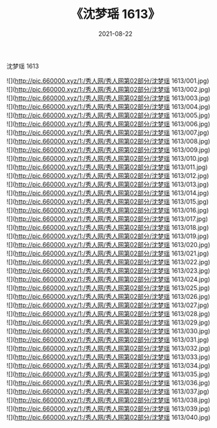 ﻿---
layout: post
title:  《沈梦瑶 1613》
date:   2021-08-22
img: http://pic.660000.xyz/1:/秀人网/秀人网第02部分/沈梦瑶 1613/000.jpg
categories: [美女, 清纯, 唯美]
---

沈梦瑶 1613

  ![](http://pic.660000.xyz/1:/秀人网/秀人网第02部分/沈梦瑶 1613/001.jpg) <br> ![](http://pic.660000.xyz/1:/秀人网/秀人网第02部分/沈梦瑶 1613/002.jpg) <br> ![](http://pic.660000.xyz/1:/秀人网/秀人网第02部分/沈梦瑶 1613/003.jpg) <br> ![](http://pic.660000.xyz/1:/秀人网/秀人网第02部分/沈梦瑶 1613/004.jpg) <br> ![](http://pic.660000.xyz/1:/秀人网/秀人网第02部分/沈梦瑶 1613/005.jpg) <br> ![](http://pic.660000.xyz/1:/秀人网/秀人网第02部分/沈梦瑶 1613/006.jpg) <br> ![](http://pic.660000.xyz/1:/秀人网/秀人网第02部分/沈梦瑶 1613/007.jpg) <br> ![](http://pic.660000.xyz/1:/秀人网/秀人网第02部分/沈梦瑶 1613/008.jpg) <br> ![](http://pic.660000.xyz/1:/秀人网/秀人网第02部分/沈梦瑶 1613/009.jpg) <br> ![](http://pic.660000.xyz/1:/秀人网/秀人网第02部分/沈梦瑶 1613/010.jpg) <br> ![](http://pic.660000.xyz/1:/秀人网/秀人网第02部分/沈梦瑶 1613/011.jpg) <br> ![](http://pic.660000.xyz/1:/秀人网/秀人网第02部分/沈梦瑶 1613/012.jpg) <br> ![](http://pic.660000.xyz/1:/秀人网/秀人网第02部分/沈梦瑶 1613/013.jpg) <br> ![](http://pic.660000.xyz/1:/秀人网/秀人网第02部分/沈梦瑶 1613/014.jpg) <br> ![](http://pic.660000.xyz/1:/秀人网/秀人网第02部分/沈梦瑶 1613/015.jpg) <br> ![](http://pic.660000.xyz/1:/秀人网/秀人网第02部分/沈梦瑶 1613/016.jpg) <br> ![](http://pic.660000.xyz/1:/秀人网/秀人网第02部分/沈梦瑶 1613/017.jpg) <br> ![](http://pic.660000.xyz/1:/秀人网/秀人网第02部分/沈梦瑶 1613/018.jpg) <br> ![](http://pic.660000.xyz/1:/秀人网/秀人网第02部分/沈梦瑶 1613/019.jpg) <br> ![](http://pic.660000.xyz/1:/秀人网/秀人网第02部分/沈梦瑶 1613/020.jpg) <br> ![](http://pic.660000.xyz/1:/秀人网/秀人网第02部分/沈梦瑶 1613/021.jpg) <br> ![](http://pic.660000.xyz/1:/秀人网/秀人网第02部分/沈梦瑶 1613/022.jpg) <br> ![](http://pic.660000.xyz/1:/秀人网/秀人网第02部分/沈梦瑶 1613/023.jpg) <br> ![](http://pic.660000.xyz/1:/秀人网/秀人网第02部分/沈梦瑶 1613/024.jpg) <br> ![](http://pic.660000.xyz/1:/秀人网/秀人网第02部分/沈梦瑶 1613/025.jpg) <br> ![](http://pic.660000.xyz/1:/秀人网/秀人网第02部分/沈梦瑶 1613/026.jpg) <br> ![](http://pic.660000.xyz/1:/秀人网/秀人网第02部分/沈梦瑶 1613/027.jpg) <br> ![](http://pic.660000.xyz/1:/秀人网/秀人网第02部分/沈梦瑶 1613/028.jpg) <br> ![](http://pic.660000.xyz/1:/秀人网/秀人网第02部分/沈梦瑶 1613/029.jpg) <br> ![](http://pic.660000.xyz/1:/秀人网/秀人网第02部分/沈梦瑶 1613/030.jpg) <br> ![](http://pic.660000.xyz/1:/秀人网/秀人网第02部分/沈梦瑶 1613/031.jpg) <br> ![](http://pic.660000.xyz/1:/秀人网/秀人网第02部分/沈梦瑶 1613/032.jpg) <br> ![](http://pic.660000.xyz/1:/秀人网/秀人网第02部分/沈梦瑶 1613/033.jpg) <br> ![](http://pic.660000.xyz/1:/秀人网/秀人网第02部分/沈梦瑶 1613/034.jpg) <br> ![](http://pic.660000.xyz/1:/秀人网/秀人网第02部分/沈梦瑶 1613/035.jpg) <br> ![](http://pic.660000.xyz/1:/秀人网/秀人网第02部分/沈梦瑶 1613/036.jpg) <br> ![](http://pic.660000.xyz/1:/秀人网/秀人网第02部分/沈梦瑶 1613/037.jpg) <br> ![](http://pic.660000.xyz/1:/秀人网/秀人网第02部分/沈梦瑶 1613/038.jpg) <br> ![](http://pic.660000.xyz/1:/秀人网/秀人网第02部分/沈梦瑶 1613/039.jpg) <br> ![](http://pic.660000.xyz/1:/秀人网/秀人网第02部分/沈梦瑶 1613/040.jpg) <br>